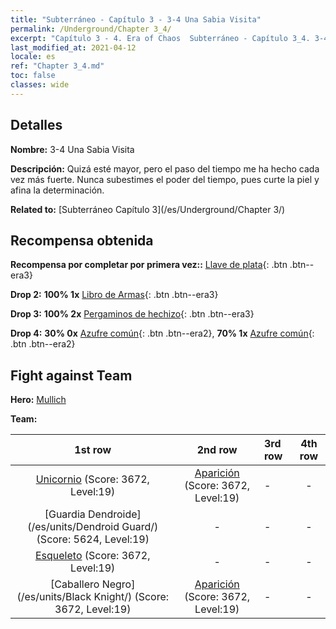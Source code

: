 ```yaml
---
title: "Subterráneo - Capítulo 3 - 3-4 Una Sabia Visita"
permalink: /Underground/Chapter 3_4/
excerpt: "Capítulo 3 - 4. Era of Chaos  Subterráneo - Capítulo 3_4. 3-4 Una Sabia Visita"
last_modified_at: 2021-04-12
locale: es
ref: "Chapter 3_4.md"
toc: false
classes: wide
---
```


## Detalles

 **Nombre:** 3-4 Una Sabia Visita

 **Descripción:** Quizá esté mayor, pero el paso del tiempo me ha hecho cada vez más fuerte. Nunca subestimes el poder del tiempo, pues curte la piel y afina la determinación.

 **Related to:** [Subterráneo Capítulo 3](/es/Underground/Chapter 3/)

## Recompensa obtenida

 **Recompensa por completar por primera vez::** [Llave de plata](/es/Items/con_693/){: .btn .btn--era3}

 **Drop 2:** **100% 1x** [Libro de Armas](/es/Items/mat_18/){: .btn .btn--era3}

 **Drop 3:** **100% 2x** [Pergaminos de hechizo](/es/Items/con_694/){: .btn .btn--era3}

 **Drop 4:** **30% 0x** [Azufre común](/es/Items/mat_9/){: .btn .btn--era2}, **70% 1x** [Azufre común](/es/Items/mat_9/){: .btn .btn--era2}


## Fight against Team
 **Hero:** [Mullich](/es/heroes/Mullich/)

 **Team:**


  | 1st row | 2nd row | 3rd row | 4th row |
  |:----:|:----:|:----|:----:|
  | [Unicornio](/es/units/Unicorn/) (Score: 3672, Level:19)  | [Aparición](/es/units/Wight/) (Score: 3672, Level:19)  | - | - |
  | [Guardia Dendroide](/es/units/Dendroid Guard/) (Score: 5624, Level:19)  | - | - | - |
  | [Esqueleto](/es/units/Skeleton/) (Score: 3672, Level:19)  | - | - | - |
  | [Caballero Negro](/es/units/Black Knight/) (Score: 3672, Level:19)  | [Aparición](/es/units/Wight/) (Score: 3672, Level:19)  | - | - |


